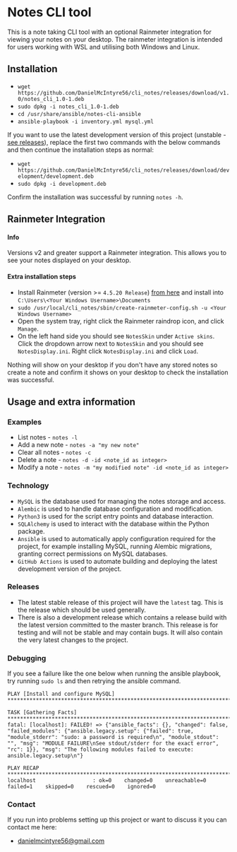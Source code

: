 # Notes CLI tool
This is a note taking CLI tool with an optional Rainmeter integration for viewing your notes on your desktop. The rainmeter integration is intended for users working with WSL and utilising both Windows and Linux.


## Installation
- `wget https://github.com/DanielMcIntyre56/cli_notes/releases/download/v1.0/notes_cli_1.0-1.deb`
- `sudo dpkg -i notes_cli_1.0-1.deb` 
- `cd /usr/share/ansible/notes-cli-ansible`
- `ansible-playbook -i inventory.yml mysql.yml`

If you want to use the latest development version of this project (unstable - [see releases](#releases)), replace the first two commands with the below commands and then continue the installation steps as normal:
- `wget https://github.com/DanielMcIntyre56/cli_notes/releases/download/development/development.deb`
- `sudo dpkg -i development.deb`

Confirm the installation was successful by running `notes -h`.


## Rainmeter Integration

#### Info
Versions v2 and greater support a Rainmeter integration. This allows you to see your notes displayed on your desktop.

#### Extra installation steps
- Install Rainmeter (version >= `4.5.20 Release`) [from here](https://www.rainmeter.net/) and install into `C:\Users\<Your Windows Username>\Documents`
- `sudo /usr/local/cli_notes/sbin/create-rainmeter-config.sh -u <Your Windows Username>`
- Open the system tray, right click the Rainmeter raindrop icon, and click `Manage`.
- On the left hand side you should see `NotesSkin` under `Active skins`. Click the dropdown arrow next to `NotesSkin` and you should see `NotesDisplay.ini`. Right click `NotesDisplay.ini` and click `Load`.

Nothing will show on your desktop if you don't have any stored notes so create a note and confirm it shows on your desktop to check the installation was successful.


## Usage and extra information

### Examples
- List notes - `notes -l`
- Add a new note - `notes -a "my new note"`
- Clear all notes - `notes -c`
- Delete a note - `notes -d -id <note_id as integer>`
- Modify a note - `notes -m "my modified note" -id <note_id as integer>`


### Technology
- `MySQL` is the database used for managing the notes storage and access.
- `Alembic` is used to handle database configuration and modification.
- `Python3` is used for the script entry points and database interaction.
- `SQLAlchemy` is used to interact with the database within the Python package.
- `Ansible` is used to automatically apply configuration required for the project, for example installing MySQL, running Alembic migrations, granting correct permissions on MySQL databases.
- `GitHub Actions` is used to automate building and deploying the latest development version of the project.


### Releases
- The latest stable release of this project will have the `latest` tag. This is the release which should be used generally.
- There is also a development release which contains a release build with the latest version committed to the master branch. This release is for testing and will not be stable and may contain bugs. It will also contain the very latest changes to the project.


### Debugging
If you see a failure like the one below when running the ansible playbook, try running `sudo ls` and then retrying the ansible command.
```
PLAY [Install and configure MySQL] ****************************************************************************************************************************************************************************

TASK [Gathering Facts] ****************************************************************************************************************************************************************************************
fatal: [localhost]: FAILED! => {"ansible_facts": {}, "changed": false, "failed_modules": {"ansible.legacy.setup": {"failed": true, "module_stderr": "sudo: a password is required\n", "module_stdout": "", "msg": "MODULE FAILURE\nSee stdout/stderr for the exact error", "rc": 1}}, "msg": "The following modules failed to execute: ansible.legacy.setup\n"}

PLAY RECAP ****************************************************************************************************************************************************************************************************
localhost                  : ok=0    changed=0    unreachable=0    failed=1    skipped=0    rescued=0    ignored=0 
```

### Contact
If you run into problems setting up this project or want to discuss it you can contact me here:
- danielmcintyre56@gmail.com
